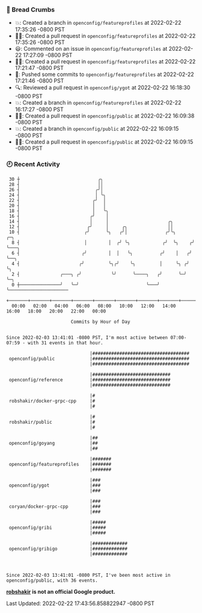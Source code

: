### 🍞 Bread Crumbs

 * 💥: Created a branch in `openconfig/featureprofiles` at 2022-02-22 17:35:26 -0800 PST
 * ✍🏼: Created a pull request in `openconfig/featureprofiles` at 2022-02-22 17:35:26 -0800 PST
 * 😃: Commented on an issue in `openconfig/featureprofiles` at 2022-02-22 17:27:09 -0800 PST
 * ✍🏼: Created a pull request in `openconfig/featureprofiles` at 2022-02-22 17:21:47 -0800 PST
 * 🚢: Pushed some commits to `openconfig/featureprofiles` at 2022-02-22 17:21:46 -0800 PST
 * 🔍: Reviewed a pull request in  `openconfig/ygot` at 2022-02-22 16:18:30 -0800 PST
 * 💥: Created a branch in `openconfig/featureprofiles` at 2022-02-22 16:17:27 -0800 PST
 * ✍🏼: Created a pull request in `openconfig/public` at 2022-02-22 16:09:38 -0800 PST
 * 💥: Created a branch in `openconfig/public` at 2022-02-22 16:09:15 -0800 PST
 * ✍🏼: Created a pull request in `openconfig/public` at 2022-02-22 16:09:15 -0800 PST

### 🕘 Recent Activity
```
 30 ┼                             ╭╮
 28 ┤                             ││
 26 ┤                            ╭╯│
 24 ┤                            │ ╰╮
 22 ┤                           ╭╯  │
 20 ┤                           │   │
 18 ┤                           │   ╰╮
 16 ┤                          ╭╯    │
 14 ┤                          │     │                      ╭╮
 12 ┤                         ╭╯     │     ╭╮               ││
 10 ┤                        ╭╯      ╰╮   ╭╯│              ╭╯╰╮      ╭─╮
  8 ┤                        │        │  ╭╯ ╰╮            ╭╯  ╰╮    ╭╯ ╰───╮
  6 ┤                       ╭╯        │  │   ╰╮          ╭╯    │   ╭╯      ╰──╮
  4 ┤                      ╭╯         ╰╮╭╯    ╰╮         │     ╰╮ ╭╯          ╰╮
  2 ┤               ╭───╮ ╭╯           ╰╯      ╰────╮   ╭╯      ╰─╯            ╰─╮
  0 ┼───────────────╯   ╰─╯                         ╰───╯                        ╰──────────────────────
    +───────+───────+───────+───────+───────+───────+───────+───────+───────+───────+───────+───────+────
  00:00   02:00   04:00   06:00   08:00   10:00   12:00   14:00   16:00   18:00   20:00   22:00   00:00   

						Commits by Hour of Day


Since 2022-02-03 13:41:01 -0800 PST, I'm most active between 07:00-07:59 - with 31 events in that hour.

```



```
                               |####################################
 openconfig/public             |####################################
                               |####################################

                               |#############################
 openconfig/reference          |#############################
                               |#############################

                               |#
 robshakir/docker-grpc-cpp     |#
                               |#

                               |#
 robshakir/public              |#
                               |#

                               |##
 openconfig/goyang             |##
                               |##

                               |#######
 openconfig/featureprofiles    |#######
                               |#######

                               |###
 openconfig/ygot               |###
                               |###

                               |###
 coryan/docker-grpc-cpp        |###
                               |###

                               |#####
 openconfig/gribi              |#####
                               |#####

                               |#############
 openconfig/gribigo            |#############
                               |#############



Since 2022-02-03 13:41:01 -0800 PST, I've been most active in openconfig/public, with 36 events.

```
**[robshakir](mailto:robjs@google.com) is not an official Google product.**  


Last Updated: 2022-02-22 17:43:56.858822947 -0800 PST
